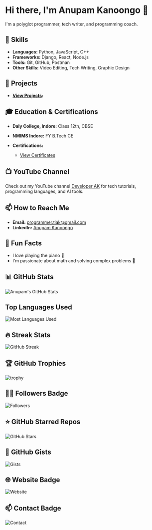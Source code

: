 # Hi there, I'm Anupam Kanoongo 👋

I'm a polyglot programmer, tech writer, and programming coach.

## 🚀 Skills

- **Languages:** Python, JavaScript, C++
- **Frameworks:** Django, React, Node.js
- **Tools:** Git, GitHub, Postman
- **Other Skills:** Video Editing, Tech Writing, Graphic Design

## 🔧 Projects

- **[View Projects](https://anupam1707.github.io/projects):**
  
## 🎓 Education & Certifications

- **Daly College, Indore:** Class 12th, CBSE
- **NMIMS Indore:** FY B.Tech CE
  
- **Certifications:**
  - [View Certificates](https://anupam1707.github.io/feathers)

## 📺 YouTube Channel

Check out my YouTube channel [Developer AK](https://www.youtube.com/@developer.anupam) for tech tutorials, programming languages, and AI tools.

## 📫 How to Reach Me

- **Email:** programmer.tiak@gmail.com
- **LinkedIn:** [Anupam Kanoongo](https://www.linkedin.com/in/tiak)

## 🌟 Fun Facts

- I love playing the piano 🎹
- I'm passionate about math and solving complex problems 🔢

## 📊 GitHub Stats

![Anupam's GitHub Stats](https://github-readme-stats.vercel.app/api?username=Anupam1707&show_icons=true&theme=radical)

## Top Languages Used

![Most Languages Used](https://github-readme-stats.vercel.app/api/top-langs/?username=Anupam1707&layout=compact&theme=radical)

## 🔥 Streak Stats

![GitHub Streak](https://github-readme-streak-stats.herokuapp.com/?user=Anupam1707&theme=radical)

## 🏆 GitHub Trophies

![trophy](https://github-profile-trophy.vercel.app/?username=Anupam1707&theme=radical)

## 🧑‍🚀 Followers Badge

![Followers](https://img.shields.io/github/followers/Anupam1707?label=Followers&style=social)

## ⭐ GitHub Starred Repos

![GitHub Stars](https://img.shields.io/github/stars/Anupam1707?label=Stars&style=social)

## 🏅 GitHub Gists

![Gists](https://img.shields.io/github/gist/stars/Anupam1707?label=Gists&style=social)

## 🌐 Website Badge

![Website](https://img.shields.io/website?down_color=red&down_message=offline&up_color=green&up_message=online&url=https%3A%2F%2Fgithub.com%2FAnupam1707)

## 📫 Contact Badge

![Contact](https://img.shields.io/badge/Contact-Email%20me-blue)
